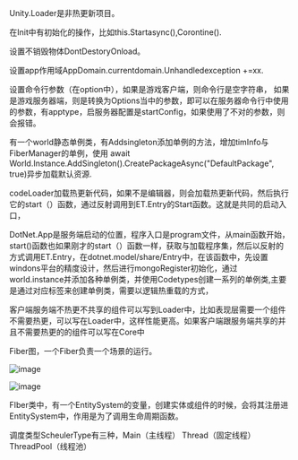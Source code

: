 Unity.Loader是非热更新项目。

在Init中有初始化的操作，比如this.Startasync(),Corontine().

设置不销毁物体DontDestoryOnload。

设置app作用域AppDomain.currentdomain.Unhandledexception +=xx.

设置命令行参数（在option中），如果是游戏客户端，则命令行是空字符串， 如果是游戏服务器端，则是转换为Options当中的参数，即可以在服务器命令行中使用的参数，有apptype，启服务器配置是startConfig，如果使用了不对的参数，则会报错。

有一个world静态单例类，有Addsingleton添加单例的方法，增加timInfo与FiberManager的单例，使用
await World.Instance.AddSingleton<ResourcesComponent>().CreatePackageAsync("DefaultPackage", true)异步加载默认资源.

codeLoader加载热更新代码，如果不是编辑器，则会加载热更新代码，然后执行它的start（）函数，通过反射调用到ET.Entry的Start函数。这就是共同的启动入口，

DotNet.App是服务端启动的位置，程序入口是program文件，从main函数开始，start()函数也如果刚才的start（）函数一样，获取与加载程序集，然后以反射的方式调用ET.Entry，在dotnet.model/share/Entry中，在该函数中，先设置windons平台的精度设计，然后进行mongoRegister初始化，通过world.instance并添加各种单例类，并使用Codetypes创建一系列的单例类,主要是通过对应标签来创建单例类，需要以逻辑热重载的方式，

客户端服务端不热更不共享的组件可以写到Loader中，比如表现层需要一个组件不需要热更，可以写在Loader中，这样性能更高。如果客户端跟服务端共享的并且不需要热更的的组件可以写在Core中

Fiber图，一个Fiber负责一个场景的运行。

![image](https://github.com/kof123w/MyGame/assets/40864999/77fbca58-11ed-43f4-8482-12d680c7bc5c)

![image](https://github.com/kof123w/MyGame/assets/40864999/fa9880c8-2523-434d-98f1-100299f86ea3)

FIber类中，有一个EntitySystem的变量，创建实体或组件的时候，会将其注册进EntitySystem中，作用是为了调用生命周期函数。

调度类型ScheulerType有三种，Main（主线程） Thread（固定线程） ThreadPool（线程池）
